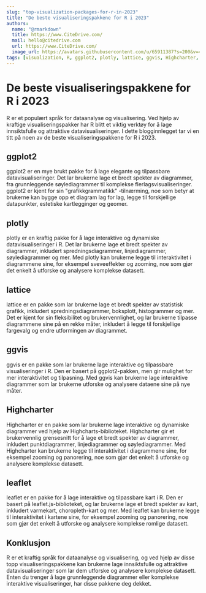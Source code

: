 ```yaml
---
slug: "top-visualization-packages-for-r-in-2023"
title: "De beste visualiseringspakkene for R i 2023"
authors:
  name: "@rmarkdown"
  title: https://www.CiteDrive.com/
  mail: hello@citedrive.com
  url: https://www.CiteDrive.com/
  image_url: https://avatars.githubusercontent.com/u/65911387?s=200&v=4
tags: [visualization, R, ggplot2, plotly, lattice, ggvis, Highcharter, leaflet]
---
```


# De beste visualiseringspakkene for R i 2023
R er et populært språk for dataanalyse og visualisering. Ved hjelp av kraftige visualiseringspakker har R blitt et viktig verktøy for å lage innsiktsfulle og attraktive datavisualiseringer. I dette blogginnlegget tar vi en titt på noen av de beste visualiseringspakkene for R i 2023.

## ggplot2
ggplot2 er en mye brukt pakke for å lage elegante og tilpassbare datavisualiseringer. Det lar brukerne lage et bredt spekter av diagrammer, fra grunnleggende søylediagrammer til komplekse flerlagsvisualiseringer. ggplot2 er kjent for sin "grafikkgrammatikk" -tilnærming, noe som betyr at brukerne kan bygge opp et diagram lag for lag, legge til forskjellige datapunkter, estetiske kartlegginger og geomer.

## plotly
plotly er en kraftig pakke for å lage interaktive og dynamiske datavisualiseringer i R. Det lar brukerne lage et bredt spekter av diagrammer, inkludert spredningsdiagrammer, linjediagrammer, søylediagrammer og mer. Med plotly kan brukerne legge til interaktivitet i diagrammene sine, for eksempel sveveeffekter og zooming, noe som gjør det enkelt å utforske og analysere komplekse datasett.

## lattice
lattice er en pakke som lar brukerne lage et bredt spekter av statistisk grafikk, inkludert spredningsdiagrammer, boksplott, histogrammer og mer. Det er kjent for sin fleksibilitet og brukervennlighet, og lar brukerne tilpasse diagrammene sine på en rekke måter, inkludert å legge til forskjellige fargevalg og endre utformingen av diagrammet.

## ggvis
ggvis er en pakke som lar brukerne lage interaktive og tilpassbare visualiseringer i R. Den er basert på ggplot2-pakken, men gir mulighet for mer interaktivitet og tilpasning. Med ggvis kan brukerne lage interaktive diagrammer som lar brukerne utforske og analysere dataene sine på nye måter.

## Highcharter
Highcharter er en pakke som lar brukerne lage interaktive og dynamiske diagrammer ved hjelp av Highcharts-biblioteket. Highcharter gir et brukervennlig grensesnitt for å lage et bredt spekter av diagrammer, inkludert punktdiagrammer, linjediagrammer og søylediagrammer. Med Highcharter kan brukerne legge til interaktivitet i diagrammene sine, for eksempel zooming og panorering, noe som gjør det enkelt å utforske og analysere komplekse datasett.

## leaflet
leaflet er en pakke for å lage interaktive og tilpassbare kart i R. Den er basert på leaflet.js-biblioteket, og lar brukerne lage et bredt spekter av kart, inkludert varmekart, choropleth-kart og mer. Med leaflet kan brukerne legge til interaktivitet i kartene sine, for eksempel zooming og panorering, noe som gjør det enkelt å utforske og analysere komplekse romlige datasett.

## Konklusjon
R er et kraftig språk for dataanalyse og visualisering, og ved hjelp av disse topp visualiseringspakkene kan brukerne lage innsiktsfulle og attraktive datavisualiseringer som lar dem utforske og analysere komplekse datasett. Enten du trenger å lage grunnleggende diagrammer eller komplekse interaktive visualiseringer, har disse pakkene deg dekket.